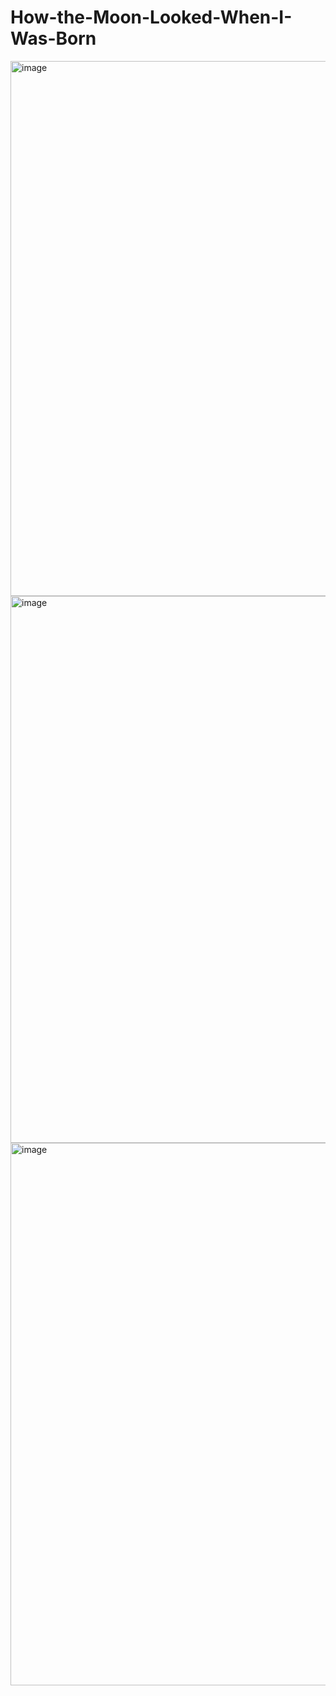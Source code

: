 # How-the-Moon-Looked-When-I-Was-Born
<img width="1812" height="856" alt="image" src="https://github.com/user-attachments/assets/42075ffd-6316-4b5d-a19f-4ae707a0e32f" />
<img width="1897" height="875" alt="image" src="https://github.com/user-attachments/assets/f830d4c2-1056-4804-8e85-0bc3ef426b6c" />
<img width="1882" height="868" alt="image" src="https://github.com/user-attachments/assets/ed9c19ca-b306-4c45-bba4-ee79460989c7" />


